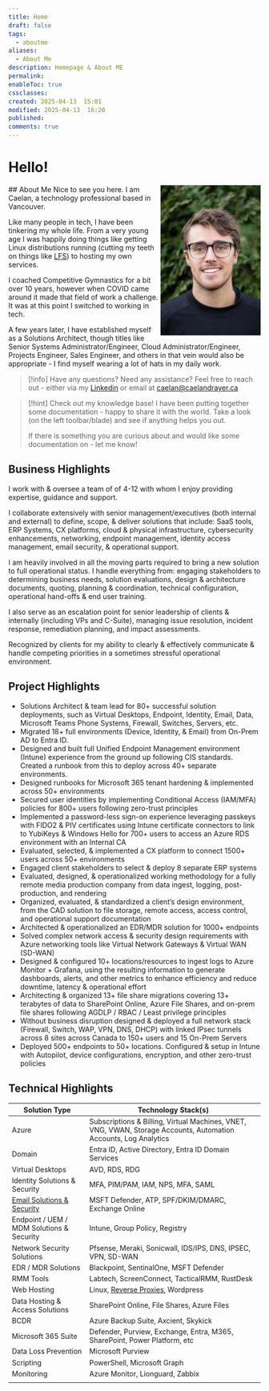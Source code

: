 ```yaml
---
title: Home
draft: false
tags:
  - aboutme
aliases:
  - About Me
description: Homepage & About ME
permalink: 
enableToc: true
cssclasses: 
created: 2025-04-13  15:01
modified: 2025-04-13  16:20
published: 
comments: true
---
```


# Hello!
<img align="right" src="/attachments/caelan_portrait_large.jpeg" alt="caelan_portrait_large" width="200vw">
## About Me
Nice to see you here. I am Caelan, a technology professional based in Vancouver.

Like many people in tech, I have been tinkering my whole life. From a very young age I was happily doing things like getting Linux distributions running (cutting my teeth on things like [LFS](https://www.linuxfromscratch.org/)) to hosting my own services.   

I coached Competitive Gymnastics for a bit over 10 years, however when COVID came around it made that field of work a challenge. It was at this point I switched to working in tech.   

A few years later, I have established myself as a Solutions Architect, though titles like Senior Systems Administrator/Engineer, Cloud Administrator/Engineer, Projects Engineer, Sales Engineer, and others in that vein would also be appropriate - I find myself wearing a lot of hats in my daily work.   

> [!info] Have any questions? Need any assistance? Feel free to reach out - either via my [Linkedin](https://www.linkedin.com/in/caelandrayer/) or email at [caelan@caelandrayer.ca](mailto:caelan@caelandrayer.ca) 
> 

> [!hint] Check out my knowledge base!
> I have been putting together some documentation - happy to share it with the world. Take a look (on the left toolbar/blade) and see if anything helps you out. 
> 
> If there is something you are curious about and would like some documentation on - let me know!




## Business Highlights

I work with & oversee a team of of 4-12 with whom I enjoy providing expertise, guidance and support.   

I collaborate extensively with senior management/executives (both internal and external) to define, scope, & deliver solutions that include: SaaS tools, ERP Systems, CX platforms, cloud & physical infrastructure, cybersecurity enhancements, networking, endpoint management, identity access management, email security, & operational support.

I am heavily involved in all the moving parts required to bring a new solution to full operational status. I handle everything from: engaging stakeholders to determining business needs, solution evaluations, design & architecture documents, quoting, planning & coordination, technical configuration, operational hand-offs & end user training.

I also serve as an escalation point for senior leadership of clients & internally (including VPs and C-Suite), managing issue resolution, incident response, remediation planning, and impact assessments.

Recognized by clients for my ability to clearly & effectively communicate & handle competing priorities in a sometimes stressful operational environment.

## Project Highlights

- Solutions Architect & team lead for 80+ successful solution deployments, such as Virtual Desktops, Endpoint, Identity, Email, Data, Microsoft Teams Phone Systems, Firewall, Switches, Servers, etc.
- Migrated 18+ full environments (Device, Identity, & Email) from On-Prem AD to Entra ID.
- Designed and built full Unified Endpoint Management environment (Intune) experience from the ground up following CIS standards. Created a runbook from this to deploy across 40+ separate environments.
- Designed runbooks for Microsoft 365 tenant hardening & implemented across 50+ environments
- Secured user identities by implementing Conditional Access (IAM/MFA) policies for 800+ users following zero-trust principles
- Implemented a password-less sign-on experience leveraging passkeys with FIDO2 & PIV certificates using Intune certificate connectors to link to YubiKeys & Windows Hello for 700+ users to access an Azure RDS environment with an Internal CA
- Evaluated, selected, & implemented a CX platform to connect 1500+ users across 50+ environments
- Engaged client stakeholders to select & deploy 8 separate ERP systems
- Evaluated, designed, & operationalized working methodology for a fully remote media production company from data ingest, logging, post-production, and rendering
- Organized, evaluated, & standardized a client’s design environment, from the CAD solution to file storage, remote access, access control, and operational support documentation
- Architected & operationalized an EDR/MDR solution for 1000+ endpoints
- Solved complex network access & security design requirements with Azure networking tools like Virtual Network Gateways & Virtual WAN (SD-WAN)
- Designed & configured 10+ locations/resources to ingest logs to Azure Monitor + Grafana, using the resulting information to generate dashboards, alerts, and other metrics to enhance efficiency and reduce downtime, latency & operational effort
- Architecting & organized 13+ file share migrations covering 13+ terabytes of data to SharePoint Online, Azure File Shares, and on-prem file shares following AGDLP / RBAC / Least privilege principles
- Without business disruption designed & deployed a full network stack (Firewall, Switch, WAP, VPN, DNS, DHCP) with linked IPsec tunnels across 8 sites across Canada to 150+ users and 15 On-Prem Servers
- Deployed 500+ endpoints to 50+ locations. Configured & setup in Intune with Autopilot, device configurations, encryption, and other zero-trust policies

## Technical Highlights

| Solution Type                                               | Technology Stack(s)                                                                                                   |
| ----------------------------------------------------------- | --------------------------------------------------------------------------------------------------------------------- |
| Azure                                                       | Subscriptions & Billing, Virtual Machines, VNET, VNG, VWAN, Storage Accounts, Automation Accounts, Log Analytics      |
| Domain                                                      | Entra ID, Active Directory, Entra ID Domain Services                                                                  |
| Virtual Desktops                                            | AVD, RDS, RDG                                                                                                         |
| Identity Solutions & Security                               | MFA, PIM/PAM, IAM, NPS, MFA, SAML                                                                                     |
| [Email Solutions & Security](knowledge_base/Email/index.md) | MSFT Defender, ATP, SPF/DKIM/DMARC, Exchange Online                                                                   |
| Endpoint / UEM / MDM Solutions & Security                   | Intune, Group Policy, Registry                                                                                        |
| Network Security Solutions                                  | Pfsense, Meraki, Sonicwall, IDS/IPS, DNS, IPSEC, VPN, SD-WAN                                                          |
| EDR / MDR Solutions                                         | Blackpoint, SentinalOne, MSFT Defender                                                                                |
| RMM Tools                                                   | Labtech, ScreenConnect, TacticalRMM, RustDesk                                                                         |
| Web Hosting                                                 | Linux, [Reverse Proxies](knowledge_base/web_hosting/configure-https-with-a-reverse-proxy-using-pfsense.md), Wordpress |
| Data Hosting & Access Solutions                             | SharePoint Online, File Shares, Azure Files                                                                           |
| BCDR                                                        | Azure Backup Suite, Axcient, Skykick                                                                                  |
| Microsoft 365 Suite                                         | Defender, Purview, Exchange, Entra, M365, SharePoint, Power Platform, etc                                             |
| Data Loss Prevention                                        | Microsoft Purview                                                                                                     |
| Scripting                                                   | PowerShell, Microsoft Graph                                                                                           |
| Monitoring                                                  | Azure Monitor, Lionguard, Zabbix                                                                                      |
|                                                             |                                                                                                                       |



